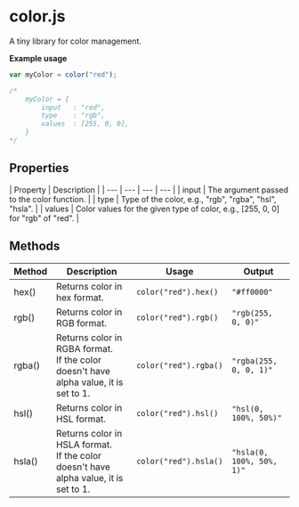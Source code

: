 # color.js

A tiny library for color management.

**Example usage**

```javascript
var myColor = color("red");

/*	
	myColor = {
		input	: "red",
		type	: "rgb",
		values	: [255, 0, 0],
	}
*/
```

## Properties

| Property | Description |
| --- | --- | --- | --- |
| input | The argument passed to the color function. |
| type | Type of the color, e.g., "rgb", "rgba", "hsl", "hsla". |
| values | Color values for the given type of color, e.g., [255, 0, 0] for "rgb" of "red". |



## Methods

| Method | Description | Usage | Output |
| --- | --- | --- | --- |
| hex() | Returns color in hex format. | `color("red").hex()` | `"#ff0000"` |
| rgb() | Returns color in RGB format. | `color("red").rgb()` | `"rgb(255, 0, 0)"` |
| rgba() | Returns color in RGBA format. <br> If the color doesn't have alpha value, it is set to 1. | `color("red").rgba()` | `"rgba(255, 0, 0, 1)"` |
| hsl() | Returns color in HSL format. | `color("red").hsl()` | `"hsl(0, 100%, 50%)"` |
| hsla() | Returns color in HSLA format. <br> If the color doesn't have alpha value, it is set to 1. | `color("red").hsla()` | `"hsla(0, 100%, 50%, 1)"` |

